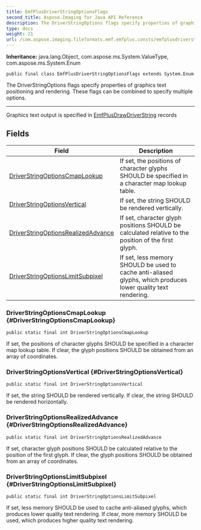 ```yaml
---
title: EmfPlusDriverStringOptionsFlags
second_title: Aspose.Imaging for Java API Reference
description: The DriverStringOptions flags specify properties of graphics text positioning and rendering.
type: docs
weight: 21
url: /com.aspose.imaging.fileformats.emf.emfplus.consts/emfplusdriverstringoptionsflags/
---
```

**Inheritance:**
java.lang.Object, com.aspose.ms.System.ValueType, com.aspose.ms.System.Enum
```
public final class EmfPlusDriverStringOptionsFlags extends System.Enum
```

The DriverStringOptions flags specify properties of graphics text positioning and rendering. These flags can be combined to specify multiple options.

--------------------

Graphics text output is specified in [EmfPlusDrawDriverString](../../com.aspose.imaging.fileformats.emf.emfplus.records/emfplusdrawdriverstring) records
## Fields

| Field | Description |
| --- | --- |
| [DriverStringOptionsCmapLookup](#DriverStringOptionsCmapLookup) | If set, the positions of character glyphs SHOULD be specified in a character map lookup table. |
| [DriverStringOptionsVertical](#DriverStringOptionsVertical) | If set, the string SHOULD be rendered vertically. |
| [DriverStringOptionsRealizedAdvance](#DriverStringOptionsRealizedAdvance) | If set, character glyph positions SHOULD be calculated relative to the position of the first glyph. |
| [DriverStringOptionsLimitSubpixel](#DriverStringOptionsLimitSubpixel) | If set, less memory SHOULD be used to cache anti-aliased glyphs, which produces lower quality text rendering. |
### DriverStringOptionsCmapLookup {#DriverStringOptionsCmapLookup}
```
public static final int DriverStringOptionsCmapLookup
```


If set, the positions of character glyphs SHOULD be specified in a character map lookup table. If clear, the glyph positions SHOULD be obtained from an array of coordinates.

### DriverStringOptionsVertical {#DriverStringOptionsVertical}
```
public static final int DriverStringOptionsVertical
```


If set, the string SHOULD be rendered vertically. If clear, the string SHOULD be rendered horizontally.

### DriverStringOptionsRealizedAdvance {#DriverStringOptionsRealizedAdvance}
```
public static final int DriverStringOptionsRealizedAdvance
```


If set, character glyph positions SHOULD be calculated relative to the position of the first glyph. If clear, the glyph positions SHOULD be obtained from an array of coordinates.

### DriverStringOptionsLimitSubpixel {#DriverStringOptionsLimitSubpixel}
```
public static final int DriverStringOptionsLimitSubpixel
```


If set, less memory SHOULD be used to cache anti-aliased glyphs, which produces lower quality text rendering. If clear, more memory SHOULD be used, which produces higher quality text rendering.

